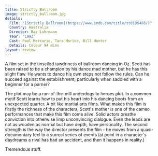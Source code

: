 ```yaml
---
title: Strictly Ballroom
image: strictly_ballroom.jpg
details:
  Film: "[Strictly Ballroom](https://www.imdb.com/title/tt0105488/)"
  Country: Australia
  Director: Baz Luhrmann
  Year: '1992'
  Cast: Paul Mercurio, Tara Morice, Bill Hunter
  Details: Colour 94 mins
layout: review
---
```

A film set in the tinselled tawdriness of ballroom dancing in Oz. Scott has been raised to be a champion by his dance mad mother, but he has this slight flaw. He wants to dance his own steps not follow the rules. Can he succeed against the establishment, particularly when saddled with a beginner for a parner?

The plot may be a run-of-the-mill underdogs to heroes plot. In a common motif Scott learns how to put his heart into his dancing boots from an unexpected quarter. A bit like martial arts films. What makes this film is firstly the richness of the characters, Scott's mother is one of the cameo performances that make this film come alive. Solid actors breathe conviction into otherwise limp unconvincing dialogue. Even the leads are not as wooden as normal but have depth, have personality. The second strength is the way the director presents the film - he moves from a quasi-documentary feel to a surreal series of events (at point in a character's daydreams a rival has had an accident, and then it happens in reality.)

Tremendous stuff.
